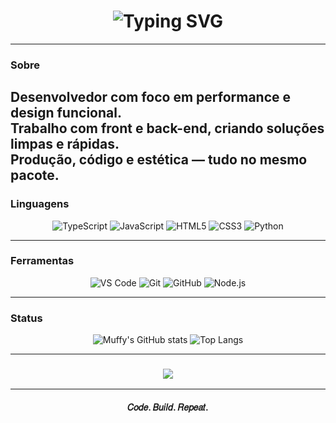 <!-- README - Romantic Muffy -->

<h1 align="center">
  <img src="https://readme-typing-svg.demolab.com?font=JetBrains+Mono&weight=900&size=35&duration=2800&pause=1000&color=9B5DE5&center=true&vCenter=true&width=700&lines=Romantic+Muffy;Fullstack+Developer;Code+in+Motion" alt="Typing SVG" />
</h1>

---

### Sobre
Desenvolvedor com foco em performance e design funcional.  
Trabalho com front e back-end, criando soluções limpas e rápidas.  
Produção, código e estética — tudo no mesmo pacote.
---

### Linguagens
<div align="center">

![TypeScript](https://img.shields.io/badge/-TypeScript-2F74C0?style=for-the-badge&logo=typescript&logoColor=white)
![JavaScript](https://img.shields.io/badge/-JavaScript-F7DF1E?style=for-the-badge&logo=javascript&logoColor=black)
![HTML5](https://img.shields.io/badge/-HTML5-E34F26?style=for-the-badge&logo=html5&logoColor=white)
![CSS3](https://img.shields.io/badge/-CSS3-1572B6?style=for-the-badge&logo=css3)
![Python](https://img.shields.io/badge/-Python-3776AB?style=for-the-badge&logo=python&logoColor=yellow)

</div>

---

### Ferramentas
<div align="center">

![VS Code](https://img.shields.io/badge/-VS%20Code-9B5DE5?style=for-the-badge&logo=visualstudiocode&logoColor=white)
![Git](https://img.shields.io/badge/-Git-6A0DAD?style=for-the-badge&logo=git&logoColor=white)
![GitHub](https://img.shields.io/badge/-GitHub-2D2D2D?style=for-the-badge&logo=github)
![Node.js](https://img.shields.io/badge/-Node.js-3C873A?style=for-the-badge&logo=node.js&logoColor=white)

</div>

---

### Status
<div align="center">
  
![Muffy's GitHub stats](https://github-readme-stats.vercel.app/api?username=RomanticMuffy&show_icons=true&theme=tokyonight&hide_border=true&title_color=9B5DE5&icon_color=9B5DE5)
![Top Langs](https://github-readme-stats.vercel.app/api/top-langs/?username=RomanticMuffy&layout=compact&theme=tokyonight&hide_border=true&title_color=9B5DE5)

</div>

---

<h3 align="center">
  <a href="https://github.com/RomanticMuffy">
    <img src="https://img.shields.io/badge/Ver%20Projetos-9B5DE5?style=for-the-badge&logo=github&logoColor=white" />
  </a>
</h3>

---

<h4 align="center">
  𝐶𝑜𝑑𝑒. 𝐵𝑢𝑖𝑙𝑑. 𝑅𝑒𝑝𝑒𝑎𝑡.
</h4>
